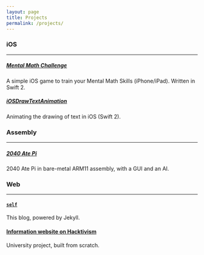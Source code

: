 ```yaml
---
layout: page
title: Projects
permalink: /projects/
---
```


### iOS
---------------------

##### [Mental Math Challenge](http://appstore.com/mentalmathchallenge)
A simple iOS game to train your Mental Math Skills (iPhone/iPad). Written in Swift 2.

##### [iOSDrawTextAnimation](https://github.com/franklinsch/iOSDrawTextAnimation)
Animating the drawing of text in iOS (Swift 2). 


### Assembly
---------------------

##### [2040 Ate Pi](http://2040atepi.github.io/2040AtePi/)
2040 Ate Pi in bare-metal ARM11 assembly, with a GUI and an AI.

### Web
---------------------

#### [`self`](https://github.com/franklinsch/franklinsch.github.io.git)
This blog, powered by Jekyll.

#### [Information website on Hacktivism](http://www.doc.ic.ac.uk/project/2014/163/g1416322/)
University project, built from scratch.
